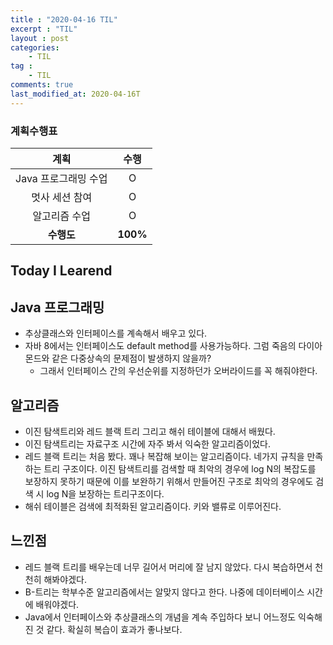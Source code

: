 ```yaml
---
title : "2020-04-16 TIL"
excerpt : "TIL"
layout : post
categories:
    - TIL
tag :
    - TIL
comments: true
last_modified_at: 2020-04-16T
---
```

### 계획수행표

|계획|수행|
|:-:|:-:|
|Java 프로그래밍 수업|O|
|멋사 세션 참여|O|
|알고리즘 수업|O|
| **수행도** |**100%**|

## Today I Learend
## Java 프로그래밍
* 추상클래스와 인터페이스를 계속해서 배우고 있다.
* 자바 8에서는 인터페이스도 default method를 사용가능하다. 그럼 죽음의 다이아몬드와 같은 다중상속의 문제점이 발생하지 않을까?
    * 그래서 인터페이스 간의 우선순위를 지정하던가 오버라이드를 꼭 해줘야한다.

## 알고리즘
* 이진 탐색트리와 레드 블랙 트리 그리고 해쉬 테이블에 대해서 배웠다.
* 이진 탐색트리는 자료구조 시간에 자주 봐서 익숙한 알고리즘이었다.
* 레드 블랙 트리는 처음 봤다. 꽤나 복잡해 보이는 알고리즘이다. 네가지 규칙을 만족하는 트리 구조이다. 이진 탐색트리를 검색할 때 최악의 경우에 log N의 복잡도를 보장하지 못하기 때문에 이를 보완하기 위해서 만들어진 구조로 최악의 경우에도 검색 시 log N을 보장하는 트리구조이다.
* 해쉬 테이블은 검색에 최적화된 알고리즘이다. 키와 밸류로 이루어진다.


## 느낀점
* 레드 블랙 트리를 배우는데 너무 길어서 머리에 잘 남지 않았다. 다시 복습하면서 천천히 해봐야겠다.
* B-트리는 학부수준 알고리즘에서는 알맞지 않다고 한다. 나중에 데이터베이스 시간에 배워야겠다.
* Java에서 인터페이스와 추상클래스의 개념을 계속 주입하다 보니 어느정도 익숙해진 것 같다. 확실히 복습이 효과가 좋나보다.